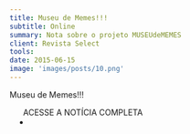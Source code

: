 ```yaml
---
title: Museu de Memes!!!
subtitle: Online
summary: Nota sobre o projeto MUSEUdeMEMES
client: Revista Select
tools: 
date: 2015-06-15
image: 'images/posts/10.png'
---
```


Museu de Memes!!!

<div class="post__share"><ul class="share__list list-reset">ACESSE A NOTÍCIA COMPLETA<li class="share__item" style="margin-left: 10px"><a class="share__link share__facebook" style="background: #fa5657" href="https://twitter.com/revistaselect/status/610551860718632961" title="Link" rel="nofollow"><i class="fa-solid fa-link"></i></a></li></ul></div>
<!-- <div class="gallery-box"><div class="gallery"><img src="/clipping/images/example-1.jpg" loading="lazy" alt="Project"><img src="/clipping/images/example-2.jpg" loading="lazy" alt="Project"></div><em>Gallery / <a href="https://www.freepik.com/" target="_blank">Freepic</a></em></div> -->